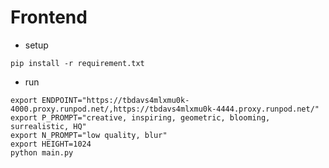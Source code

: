 # Frontend
- setup

```shell
pip install -r requirement.txt
```

- run
```shell
export ENDPOINT="https://tbdavs4mlxmu0k-4000.proxy.runpod.net/,https://tbdavs4mlxmu0k-4444.proxy.runpod.net/"
export P_PROMPT="creative, inspiring, geometric, blooming, surrealistic, HQ"
export N_PROMPT="low quality, blur"
export HEIGHT=1024
python main.py
```
